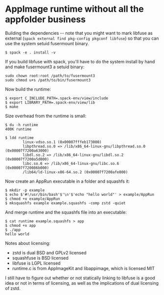 # AppImage runtime without all the appfolder business

Building the dependencies -- note that you might want to mark libfuse as external (`spack external find pkg-config pkgconf libfuse`) so that you can use the system setuid fusermount binary.

```
$ spack -e . install -v
```
If you build libfuse with spack, you'll have to do the system install by hand and make fusermount3 a setuid binary:

```
sudo chown root:root /path/to/fusermount3
sudo chmod u+s /path/to/bin/fusermount3
```

Now build the runtime:

```
$ export C_INCLUDE_PATH=.spack-env/view/include
$ export LIBRARY_PATH=.spack-env/view/lib
$ make
```

Size overhead from the runtime is small:

```
$ du -h runtime
400K runtime

$ ldd runtime
        linux-vdso.so.1 (0x00007fffeb173000)
        libpthread.so.0 => /lib/x86_64-linux-gnu/libpthread.so.0 (0x00007f7200a63000)
        libdl.so.2 => /lib/x86_64-linux-gnu/libdl.so.2 (0x00007f7200a5d000)
        libc.so.6 => /lib/x86_64-linux-gnu/libc.so.6 (0x00007f720086b000)
        /lib64/ld-linux-x86-64.so.2 (0x00007f7200afe000)
```

Now create an AppRun executable in a folder and squashfs it:

```
$ mkdir -p example
$ echo $'#!/usr/bin/bash'$'\n'$'echo "hello world"' > example/AppRun
$ chmod +x example/AppRun
$ mksquashfs example example.squashfs -comp zstd -quiet
```

And merge runtime and the squashfs file into an executable:

```
$ cat runtime example.squashfs > app
$ chmod +x app
$ ./app
hello world
```

Notes about licensing:

- zstd is dual BSD and GPLv2 licensed
- squashfuse is BSD licensed
- libfuse is LGPL licensed
- runtime.c is from AppImageKit and libappimage, which is licensed MIT

I still have to figure out whether or not statically linking to libfuse is a good idea or not in terms of licensing, as well as the implications of dual licensing of zstd.
